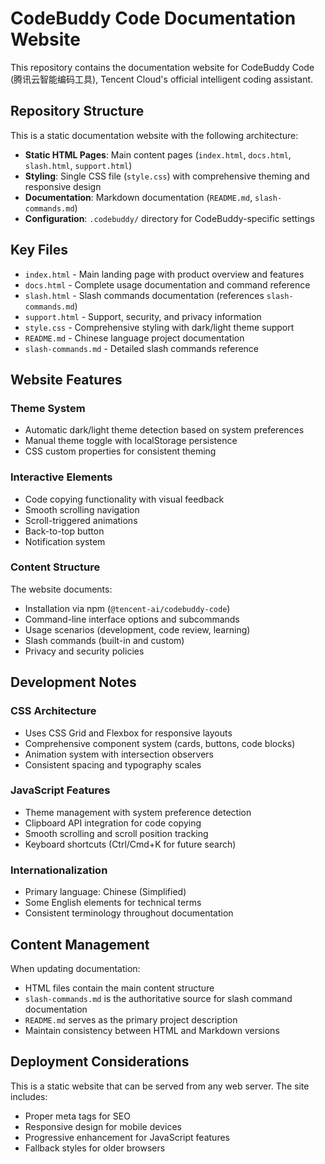 # CodeBuddy Code Documentation Website

This repository contains the documentation website for CodeBuddy Code (腾讯云智能编码工具), Tencent Cloud's official intelligent coding assistant.

## Repository Structure

This is a static documentation website with the following architecture:

- **Static HTML Pages**: Main content pages (`index.html`, `docs.html`, `slash.html`, `support.html`)
- **Styling**: Single CSS file (`style.css`) with comprehensive theming and responsive design
- **Documentation**: Markdown documentation (`README.md`, `slash-commands.md`)
- **Configuration**: `.codebuddy/` directory for CodeBuddy-specific settings

## Key Files

- `index.html` - Main landing page with product overview and features
- `docs.html` - Complete usage documentation and command reference  
- `slash.html` - Slash commands documentation (references `slash-commands.md`)
- `support.html` - Support, security, and privacy information
- `style.css` - Comprehensive styling with dark/light theme support
- `README.md` - Chinese language project documentation
- `slash-commands.md` - Detailed slash commands reference

## Website Features

### Theme System
- Automatic dark/light theme detection based on system preferences
- Manual theme toggle with localStorage persistence
- CSS custom properties for consistent theming

### Interactive Elements
- Code copying functionality with visual feedback
- Smooth scrolling navigation
- Scroll-triggered animations
- Back-to-top button
- Notification system

### Content Structure
The website documents:
- Installation via npm (`@tencent-ai/codebuddy-code`)
- Command-line interface options and subcommands
- Usage scenarios (development, code review, learning)
- Slash commands (built-in and custom)
- Privacy and security policies

## Development Notes

### CSS Architecture
- Uses CSS Grid and Flexbox for responsive layouts
- Comprehensive component system (cards, buttons, code blocks)
- Animation system with intersection observers
- Consistent spacing and typography scales

### JavaScript Features
- Theme management with system preference detection
- Clipboard API integration for code copying
- Smooth scrolling and scroll position tracking
- Keyboard shortcuts (Ctrl/Cmd+K for future search)

### Internationalization
- Primary language: Chinese (Simplified)
- Some English elements for technical terms
- Consistent terminology throughout documentation

## Content Management

When updating documentation:
- HTML files contain the main content structure
- `slash-commands.md` is the authoritative source for slash command documentation
- `README.md` serves as the primary project description
- Maintain consistency between HTML and Markdown versions

## Deployment Considerations

This is a static website that can be served from any web server. The site includes:
- Proper meta tags for SEO
- Responsive design for mobile devices
- Progressive enhancement for JavaScript features
- Fallback styles for older browsers